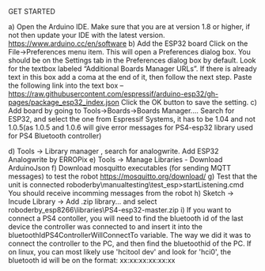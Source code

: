 GET STARTED


a) Open the Arduino IDE. Make sure that you are at version 1.8 or higher, if not then update your IDE with the latest version. https://www.arduino.cc/en/software
b)  Add the ESP32 board
Click on the File->Preferences menu item. This will open a Preferences dialog box.
You should be on the Settings tab in the Preferences dialog box by default.
Look for the textbox labeled “Additional Boards Manager URLs”.
If there is already text in this box add a coma at the end of it, then follow the next step.
Paste the following link into the text box – https://raw.githubusercontent.com/espressif/arduino-esp32/gh-pages/package_esp32_index.json
Click the OK button to save the setting.
c) Add board by going to Tools->Boards->Boards Manager.... Search for ESP32, and select the one from Espressif Systems, it has to be 1.04 and not 1.0.5(as 1.0.5 and 1.0.6 will give error messages for PS4-esp32 library used for PS4 Bluetooth controller)

d) Tools -> Library manager , search for analogwrite. Add ESP32 Analogwrite by ERROPix
e) Tools -> Manage Libraries - Download ArduinoJson
f) Download mosquitto executables (for sending MQTT messages) to test the robot https://mosquitto.org/download/
g) Test that the unit is connected roboderby\manualtesting\test_esp>startListening.cmd
You should receive incomming messages from the robot
h) Sketch -> Incude Library -> Add .zip library... and select roboderby_esp8266\libraries\PS4-esp32-master.zip
i) If you want to connect a PS4 contoller, you will need to find the bluetooth id of the last device the controller was connected to and insert it into the bluetoothIdPS4ControllerWillConnectTo variable.
The way we did it was to connect the controller to the PC, and then find the bluetoothid of the PC.
If on linux, you can most likely use 'hcitool dev' and look for 'hci0', the bluetooth id will be on the
format: xx:xx:xx:xx:xx:xx



